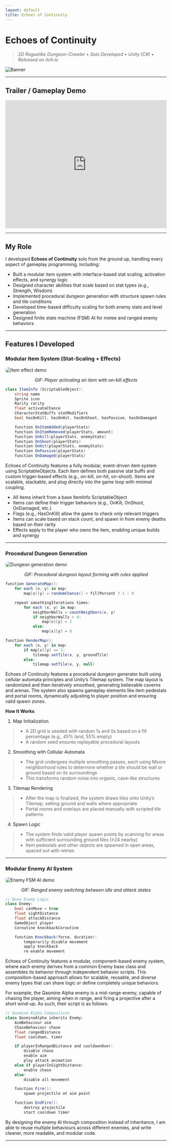 ```yaml
---
layout: default
title: Echoes of Continuity
---
```


# Echoes of Continuity

> *2D Roguelike Dungeon-Crawler • Solo Developed • Unity (C#) • Released on itch.io*

![Banner](https://img.itch.zone/aW1nLzE2MDI1OTU2LnBuZw==/original/soks8r.png)

---

## Trailer / Gameplay Demo

<iframe width="100%" height="400" src="https://www.youtube.com/embed/HWR3zxpfLxE" frameborder="0" allowfullscreen></iframe>

---

## My Role

I developed **Echoes of Continuity** solo from the ground up, handling every aspect of gameplay programming, including:

- Built a modular item system with interface-based stat scaling, activation effects, and synergy logic
- Designed character abilities that scale based on stat types (e.g., Strength, Wisdom)
- Implemented procedural dungeon generation with structure spawn rules and tile conditions
- Developed time-based difficulty scaling for both enemy stats and level generation
- Designed finite state machine (FSM) AI for melee and ranged enemy behaviors

---

## Features I Developed

### Modular Item System (Stat-Scaling + Effects)

<img src="assets/echoes-of-continuity/item-effect.gif" alt="Item effect demo" style="max-width: 100%; border-radius: 8px;">
<p style="text-align: center;"><em>GIF: Player activating an item with on-kill effects</em></p>

```csharp
class ItemInfo (ScriptableObject):
    string name
    Sprite icon
    Rarity rarity
    float activateChance
    CharacterStatBuffs statModifiers
    bool hasOnKill, hasOnHit, hasOnShoot, hasPassive, hasOnDamaged

    function OnItemAdded(playerStats)
    function OnItemRemoved(playerStats, amount)
    function OnKill(playerStats, enemyStats)
    function OnShoot(playerStats)
    function OnHit(playerStats, enemyStats)
    function OnPassive(playerStats)
    function OnDamaged(playerStats)
```

Echoes of Continuity features a fully modular, event-driven item system using ScriptableObjects. Each item defines both passive stat buffs and custom trigger-based effects (e.g., on-kill, on-hit, on-shoot). Items are scalable, stackable, and plug directly into the game loop with minimal coupling.

- All items inherit from a base ItemInfo ScriptableObject
- Items can define their trigger behaviors (e.g., OnKill, OnShoot, OnDamaged, etc.)
- Flags (e.g., HasOnKill) allow the game to check only relevant triggers
- Items can scale based on stack count, and spawn in from enemy deaths based on their rarity
- Effects apply to the player who owns the item, enabling unique builds and synergy

---

### Procedural Dungeon Generation

<img src="assets/echoes-of-continuity/dungeon-gen.gif" alt="Dungeon generation demo" style="max-width: 100%; border-radius: 8px;">
<p style="text-align: center;"><em>GIF: Procedural dungeon layout forming with rules applied</em></p>

```csharp
function GenerateMap():
    for each (x, y) in map:
        map[x][y] = randomChance() < fillPercent ? 1 : 0

    repeat smoothingIterations times:
        for each (x, y) in map:
            neighborWalls = countNeighbors(x, y)
            if neighborWalls > 4:
                map[x][y] = 1
            else:
                map[x][y] = 0

function RenderMap():
    for each (x, y) in map:
        if map[x][y] == 1:
            tilemap.setTile(x, y, groundTile)
        else:
            tilemap.setTile(x, y, null)
```

Echoes of Continuity features a procedural dungeon generator built using cellular automata principles and Unity’s Tilemap system. The map layout is randomized and then iteratively smoothed, generating believable caverns and arenas. The system also spawns gameplay elements like item pedestals and portal rooms, dynamically adjusting to player position and ensuring valid spawn zones.

**How It Works**

1. Map Initialization
> - A 2D grid is seeded with random 1s and 0s based on a fill percentage (e.g., 45% land, 55% empty)
> - A random seed ensures replayable procedural layouts

2. Smoothing with Cellular Automata
> - The grid undergoes multiple smoothing passes, each using Moore neighborhood rules to determine whether a tile should be wall or ground based on its surroundings
> - This transforms random noise into organic, cave-like structures

3. Tilemap Rendering
> - After the map is finalized, the system draws tiles onto Unity’s Tilemap, setting ground and walls where appropriate
> - Portal rooms and overlays are placed manually with scripted tile patterns

4. Spawn Logic
> - The system finds valid player spawn points by scanning for areas with sufficient surrounding ground tiles (≥24 nearby)
> - Item pedestals and other objects are spawned in open areas, spaced out with retries

---

### Modular Enemy AI System

<img src="assets/echoes-of-continuity/enemy-ai.gif" alt="Enemy FSM AI demo" style="max-width: 100%; border-radius: 8px;">
<p style="text-align: center;"><em>GIF: Ranged enemy switching between idle and attack states</em></p>

```csharp
// Base Enemy Logic
class Enemy:
    bool canMove = true
    float sightDistance
    float attackDistance
    GameObject player
    Coroutine knockbackCoroutine

    function Knockback(force, duration):
        temporarily disable movement
        apply knockback
        re-enable movement
```

Echoes of Continuity features a modular, component-based enemy system, where each enemy derives from a common Enemy base class and assembles its behavior through independent behavior scripts. This composition-based approach allows for scalable, reusable, and diverse enemy types that can share logic or define completely unique behaviors.

For example, the Qasmine Alpha enemy is a mid-range enemy, capable of chasing the player, aiming when in range, and firing a projective after a short wind-up. As such, their script is as follows:

```csharp
// Qasmine Alpha Composition
class QasmineAlpha inherits Enemy:
    AimBehaviour aim
    ChaseBehaviour chase
    float rangedDistance
    float cooldown, timer

    if playerInRangedDistance and cooldownOver:
        disable chase
        enable aim
        play attack animation
    else if playerInSightDistance:
        enable chase
    else:
        disable all movement

    function Fire():
        spawn projectile at aim point

    function EndFire():
        destroy projectile
        start cooldown timer
```

By designing the enemy AI through composition instead of inheritance, I am able to reuse multiple behaviours across different enemies, and write cleaner, more readable, and modular code. 

---

